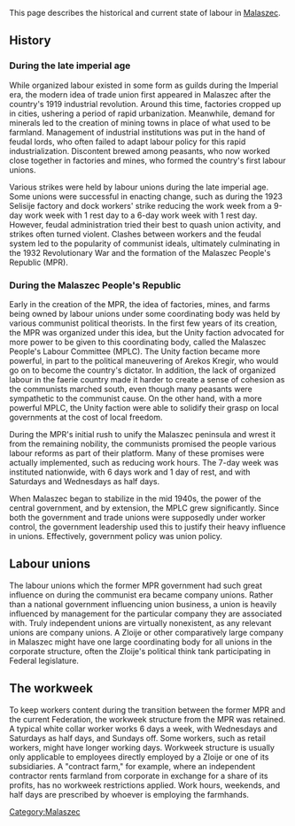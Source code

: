 This page describes the historical and current state of labour in
[Malaszec](Malaszec "wikilink").

## History

### During the late imperial age

While organized labour existed in some form as guilds during the
Imperial era, the modern idea of trade union first appeared in Malaszec
after the country's 1919 industrial revolution. Around this time,
factories cropped up in cities, ushering a period of rapid urbanization.
Meanwhile, demand for minerals led to the creation of mining towns in
place of what used to be farmland. Management of industrial institutions
was put in the hand of feudal lords, who often failed to adapt labour
policy for this rapid industrialization. Discontent brewed among
peasants, who now worked close together in factories and mines, who
formed the country's first labour unions.

Various strikes were held by labour unions during the late imperial age.
Some unions were successful in enacting change, such as during the 1923
Selisije factory and dock workers' strike reducing the work week from a
9-day work week with 1 rest day to a 6-day work week with 1 rest day.
However, feudal administration tried their best to quash union activity,
and strikes often turned violent. Clashes between workers and the feudal
system led to the popularity of communist ideals, ultimately culminating
in the 1932 Revolutionary War and the formation of the Malaszec People's
Republic (MPR).

### During the Malaszec People's Republic

Early in the creation of the MPR, the idea of factories, mines, and
farms being owned by labour unions under some coordinating body was held
by various communist political theorists. In the first few years of its
creation, the MPR was organized under this idea, but the Unity faction
advocated for more power to be given to this coordinating body, called
the Malaszec People's Labour Committee (MPLC). The Unity faction became
more powerful, in part to the political maneuvering of Arekos Kregir,
who would go on to become the country's dictator. In addition, the lack
of organized labour in the faerie country made it harder to create a
sense of cohesion as the communists marched south, even though many
peasants were sympathetic to the communist cause. On the other hand,
with a more powerful MPLC, the Unity faction were able to solidify their
grasp on local governments at the cost of local freedom.

During the MPR's initial rush to unify the Malaszec peninsula and wrest
it from the remaining nobility, the communists promised the people
various labour reforms as part of their platform. Many of these promises
were actually implemented, such as reducing work hours. The 7-day week
was instituted nationwide, with 6 days work and 1 day of rest, and with
Saturdays and Wednesdays as half days.

When Malaszec began to stabilize in the mid 1940s, the power of the
central government, and by extension, the MPLC grew significantly. Since
both the government and trade unions were supposedly under worker
control, the government leadership used this to justify their heavy
influence in unions. Effectively, government policy was union policy.

## Labour unions

The labour unions which the former MPR government had such great
influence on during the communist era became company unions. Rather than
a national government influencing union business, a union is heavily
influenced by management for the particular company they are associated
with. Truly independent unions are virtually nonexistent, as any
relevant unions are company unions. A Zloije or other comparatively
large company in Malaszec might have one large coordinating body for all
unions in the corporate structure, often the Zloije's political think
tank participating in Federal legislature.

## The workweek

To keep workers content during the transition between the former MPR and
the current Federation, the workweek structure from the MPR was
retained. A typical white collar worker works 6 days a week, with
Wednesdays and Saturdays as half days, and Sundays off. Some workers,
such as retail workers, might have longer working days. Workweek
structure is usually only applicable to employees directly employed by a
Zloije or one of its subsidiaries. A "contract farm," for example, where
an independent contractor rents farmland from corporate in exchange for
a share of its profits, has no workweek restrictions applied. Work
hours, weekends, and half days are prescribed by whoever is employing
the farmhands.

[Category:Malaszec](Category:Malaszec "wikilink")